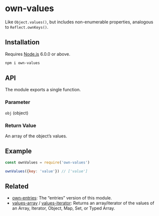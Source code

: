 # own-values

Like `Object.values()`, but includes non-enumerable properties, analogous to `Reflect.ownKeys()`.

## Installation

Requires [Node.js](https://nodejs.org/) 6.0.0 or above.

```bash
npm i own-values
```

## API

The module exports a single function.

### Parameter

`obj` (object)

### Return Value

An array of the object’s values.

## Example

```javascript
const ownValues = require('own-values')

ownValues({key: 'value'}) // ['value']
```

## Related

* [own-entries](https://github.com/lamansky/own-entries): The “entries” version of this module.
* [values-array](https://github.com/lamansky/values-array) / [values-iterator](https://github.com/lamansky/values-iterator): Returns an array/iterator of the values of an Array, Iterator, Object, Map, Set, or Typed Array.
